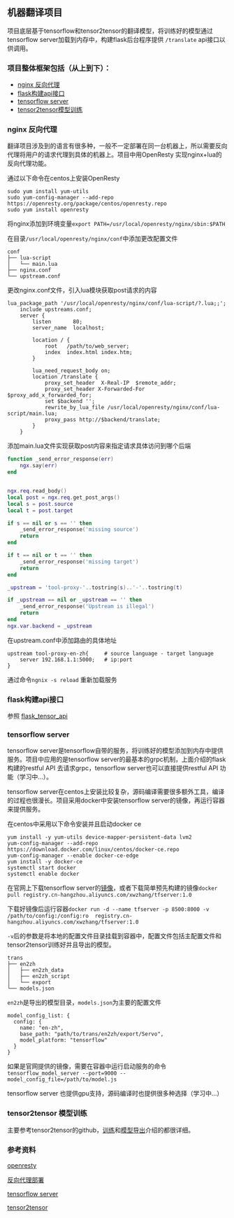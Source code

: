 ## 机器翻译项目

项目底层基于tensorflow和tensor2tensor的翻译模型，将训练好的模型通过tensorflow server加载到内存中，构建flask后台程序提供 `/translate` api接口以供调用。

### 项目整体框架包括（从上到下）：

* [nginx 反向代理](#nginx_反向代理)
* [flask构建api接口](#flask构建api接口)
* [tensorflow server](#tensorflow_server)
* [tensor2tensor模型训练](#tensor2tensor模型训练)

### nginx 反向代理

翻译项目涉及到的语言有很多种，一般不一定部署在同一台机器上，所以需要反向代理将用户的请求代理到具体的机器上。项目中用OpenResty 实现nginx+lua的反向代理功能。

通过以下命令在centos上安装OpenResty

```shell
sudo yum install yum-utils
sudo yum-config-manager --add-repo https://openresty.org/package/centos/openresty.repo
sudo yum install openresty
```

将nginx添加到环境变量`export PATH=/usr/local/openresty/nginx/sbin:$PATH`

在目录`/usr/local/openresty/nginx/conf`中添加更改配置文件

```shell
conf
├── lua-script
│   └── main.lua
├── nginx.conf
└── upstream.conf
```

更改nginx.conf文件，引入lua模块获取post请求的内容

```nginx
lua_package_path '/usr/local/openresty/nginx/conf/lua-script/?.lua;;';
    include upstreams.conf;
    server {
        listen       80;
        server_name  localhost;

        location / {
            root   /path/to/web_server;
            index  index.html index.htm;
        }

        lua_need_request_body on;
        location /translate {
            proxy_set_header  X-Real-IP  $remote_addr;
            proxy_set_header X-Forwarded-For $proxy_add_x_forwarded_for;
            set $backend '';
            rewrite_by_lua_file /usr/local/openresty/nginx/conf/lua-script/main.lua;
            proxy_pass http://$backend/translate;
        }
    }
```



添加main.lua文件实现获取post内容来指定请求具体访问到哪个后端

```lua
function _send_error_response(err)
    ngx.say(err)
end


ngx.req.read_body()
local post = ngx.req.get_post_args()
local s = post.source
local t = post.target

if s == nil or s == '' then
    _send_error_response('missing source')
    return
end

if t == nil or t == '' then
    _send_error_response('missing target')
    return
end

_upstream = 'tool-proxy-'..tostring(s)..'-'..tostring(t)

if _upstream == nil or _upstream == '' then
    _send_error_response('Upstream is illegal')
    return
end
ngx.var.backend = _upstream
```



在upstream.conf中添加路由的具体地址

```
upstream tool-proxy-en-zh{     # source language - target language
    server 192.168.1.1:5000;   # ip:port
}
```

通过命令`ngnix -s reload` 重新加载服务

### flask构建api接口

参照 [flask_tensor_api](https://github.com/cappzxw/flask_tensor_api)

### tensorflow server

tensorflow server是tensorflow自带的服务，将训练好的模型添加到内存中提供服务。项目中应用的是tensorflow server的最基本的grpc机制，上面介绍的flask构建的restful API 去请求grpc，tensorflow server也可以直接提供restful API 功能（学习中...）。

tensorflow server在centos上安装比较复杂，源码编译需要很多额外工具，编译的过程也很漫长。项目采用docker中安装tensorflow server的镜像，再运行容器来提供服务。

在centos中采用以下命令安装并且启动docker ce

```shell
yum install -y yum-utils device-mapper-persistent-data lvm2
yum-config-manager --add-repo https://download.docker.com/linux/centos/docker-ce.repo
yum-config-manager --enable docker-ce-edge
yum install -y docker-ce
systemctl start docker
systemctl enable docker
```

在官网上下载tensorflow server的[镜像](https://www.tensorflow.org/serving/docker)，或者下载简单预先构建的镜像`docker pull registry.cn-hangzhou.aliyuncs.com/xwzhang/tfserver:1.0` 

下载好镜像后运行容器`docker run -d --name tfserver -p 8500:8000 -v /path/to/config:/config:ro  registry.cn-hangzhou.aliyuncs.com/xwzhang/tfserver:1.0`

`-v`后的参数是将本地的配置文件目录挂载到容器中，配置文件包括主配置文件和tensor2tensor训练好并且导出的模型。

```
trans
├── en2zh
│   ├── en2zh_data
│   ├── en2zh_script
│   └── export
└── models.json
```



`en2zh`是导出的模型目录，`models.json`为主要的配置文件

```
model_config_list: {
  config: {
    name: "en-zh",
    base_path: "path/to/trans/en2zh/export/Servo",
    model_platform: "tensorflow"
  }
}
```

如果是官网提供的镜像，需要在容器中运行启动服务的命令`tensorflow_model_server --port=9000 --model_config_file=/path/to/model.js`

tensorflow server 也提供gpu支持，源码编译时也提供很多种选择（学习中...）

### tensor2tensor 模型训练

主要参考tensor2tensor的github，[训练](https://github.com/tensorflow/tensor2tensor#translation)和[模型导出](https://github.com/tensorflow/tensor2tensor/blob/01af43d2b3e806035de461048a1d9fbe20f77bee/tensor2tensor/serving/README.md)介绍的都很详细。



### 参考资料

[openresty](https://openresty.org/cn/getting-started.html)

[反向代理部署](https://zhuanlan.zhihu.com/p/25202281)

[tensorflow server](https://www.tensorflow.org/serving/)

[tensor2tensor](https://github.com/tensorflow/tensor2tensor)

